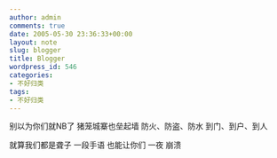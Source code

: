 ```yaml
---
author: admin
comments: true
date: 2005-05-30 23:36:33+00:00
layout: note
slug: blogger
title: Blogger
wordpress_id: 546
categories:
- 不好归类
tags:
- 不好归类
---
```


别以为你们就NB了
猪笼城寨也垒起墙
防火、防盗、防水
到门、到户、到人

就算我们都是聋子
一段手语
也能让你们
一夜
崩溃
